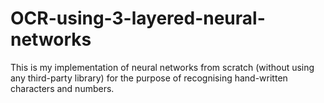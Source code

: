 # OCR-using-3-layered-neural-networks
This is my implementation of neural networks from scratch (without using any third-party library) for the purpose of recognising hand-written characters and numbers.
